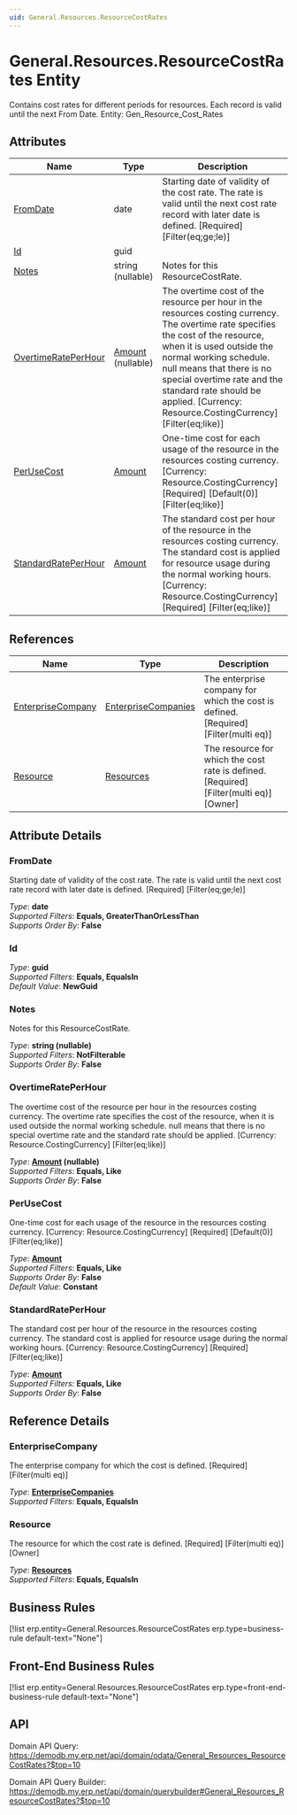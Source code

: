 ```yaml
---
uid: General.Resources.ResourceCostRates
---
```

# General.Resources.ResourceCostRates Entity

Contains cost rates for different periods for resources. Each record is valid until the next From Date. Entity: Gen_Resource_Cost_Rates

## Attributes

| Name | Type | Description |
| ---- | ---- | --- |
| [FromDate](General.Resources.ResourceCostRates.md#fromdate) | date | Starting date of validity of the cost rate. The rate is valid until the next cost rate record with later date is defined. [Required] [Filter(eq;ge;le)] 
| [Id](General.Resources.ResourceCostRates.md#id) | guid |  
| [Notes](General.Resources.ResourceCostRates.md#notes) | string (nullable) | Notes for this ResourceCostRate. 
| [OvertimeRatePerHour](General.Resources.ResourceCostRates.md#overtimerateperhour) | [Amount](../data-types.md#amount) (nullable) | The overtime cost of the resource per hour in the resources costing currency. The overtime rate specifies the cost of the resource, when it is used outside the normal working schedule. null means that there is no special overtime rate and the standard rate should be applied. [Currency: Resource.CostingCurrency] [Filter(eq;like)] 
| [PerUseCost](General.Resources.ResourceCostRates.md#perusecost) | [Amount](../data-types.md#amount) | One-time cost for each usage of the resource in the resources costing currency. [Currency: Resource.CostingCurrency] [Required] [Default(0)] [Filter(eq;like)] 
| [StandardRatePerHour](General.Resources.ResourceCostRates.md#standardrateperhour) | [Amount](../data-types.md#amount) | The standard cost per hour of the resource in the resources costing currency. The standard cost is applied for resource usage during the normal working hours. [Currency: Resource.CostingCurrency] [Required] [Filter(eq;like)] 

## References

| Name | Type | Description |
| ---- | ---- | --- |
| [EnterpriseCompany](General.Resources.ResourceCostRates.md#enterprisecompany) | [EnterpriseCompanies](General.EnterpriseCompanies.md) | The enterprise company for which the cost is defined. [Required] [Filter(multi eq)] |
| [Resource](General.Resources.ResourceCostRates.md#resource) | [Resources](General.Resources.Resources.md) | The resource for which the cost rate is defined. [Required] [Filter(multi eq)] [Owner] |


## Attribute Details

### FromDate

Starting date of validity of the cost rate. The rate is valid until the next cost rate record with later date is defined. [Required] [Filter(eq;ge;le)]

_Type_: **date**  
_Supported Filters_: **Equals, GreaterThanOrLessThan**  
_Supports Order By_: **False**  

### Id

_Type_: **guid**  
_Supported Filters_: **Equals, EqualsIn**  
_Default Value_: **NewGuid**  

### Notes

Notes for this ResourceCostRate.

_Type_: **string (nullable)**  
_Supported Filters_: **NotFilterable**  
_Supports Order By_: **False**  

### OvertimeRatePerHour

The overtime cost of the resource per hour in the resources costing currency. The overtime rate specifies the cost of the resource, when it is used outside the normal working schedule. null means that there is no special overtime rate and the standard rate should be applied. [Currency: Resource.CostingCurrency] [Filter(eq;like)]

_Type_: **[Amount](../data-types.md#amount) (nullable)**  
_Supported Filters_: **Equals, Like**  
_Supports Order By_: **False**  

### PerUseCost

One-time cost for each usage of the resource in the resources costing currency. [Currency: Resource.CostingCurrency] [Required] [Default(0)] [Filter(eq;like)]

_Type_: **[Amount](../data-types.md#amount)**  
_Supported Filters_: **Equals, Like**  
_Supports Order By_: **False**  
_Default Value_: **Constant**  

### StandardRatePerHour

The standard cost per hour of the resource in the resources costing currency. The standard cost is applied for resource usage during the normal working hours. [Currency: Resource.CostingCurrency] [Required] [Filter(eq;like)]

_Type_: **[Amount](../data-types.md#amount)**  
_Supported Filters_: **Equals, Like**  
_Supports Order By_: **False**  


## Reference Details

### EnterpriseCompany

The enterprise company for which the cost is defined. [Required] [Filter(multi eq)]

_Type_: **[EnterpriseCompanies](General.EnterpriseCompanies.md)**  
_Supported Filters_: **Equals, EqualsIn**  

### Resource

The resource for which the cost rate is defined. [Required] [Filter(multi eq)] [Owner]

_Type_: **[Resources](General.Resources.Resources.md)**  
_Supported Filters_: **Equals, EqualsIn**  



## Business Rules

[!list erp.entity=General.Resources.ResourceCostRates erp.type=business-rule default-text="None"]

## Front-End Business Rules

[!list erp.entity=General.Resources.ResourceCostRates erp.type=front-end-business-rule default-text="None"]

## API

Domain API Query:
<https://demodb.my.erp.net/api/domain/odata/General_Resources_ResourceCostRates?$top=10>

Domain API Query Builder:
<https://demodb.my.erp.net/api/domain/querybuilder#General_Resources_ResourceCostRates?$top=10>

